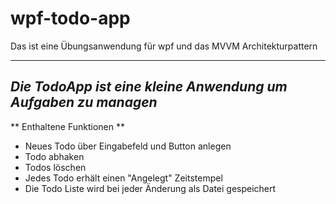 # wpf-todo-app

Das ist eine Übungsanwendung für wpf und das MVVM Architekturpattern

---
*Die TodoApp ist eine kleine Anwendung um Aufgaben zu managen*
---

** Enthaltene Funktionen **
- Neues Todo über Eingabefeld und Button anlegen
- Todo abhaken
- Todos löschen
- Jedes Todo erhält einen "Angelegt" Zeitstempel
- Die Todo Liste wird bei jeder Änderung als Datei gespeichert


